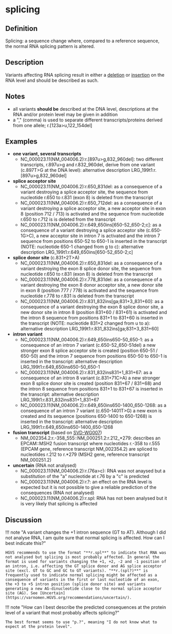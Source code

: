 # splicing

## Definition

Splicing: a sequence change where, compared to a reference sequence, the normal RNA splicing pattern is altered.

## Description

Variants affecting RNA splicing result in either a [deletion](./deletion.md) or [insertion](./insertion.md) on the RNA level and should be described as such.

## Notes

- all variants **should be** described at the DNA level, descriptions at the RNA and/or protein level may be given in addition
- a "," (comma) is used to separate different transcripts/proteins derived from one allele; r.[123a>u,122_154del]

## Examples

- **one variant, several transcripts**
  - NC_000023.11(NM_004006.2):r.[897u>g,832_960del]: two different transcripts, r.897u>g and r.832_960del, derive from one variant (c.897T>G at the DNA level): alternative description LRG_199t1:r.[897u>g,832_960del]
- **splice acceptor site**
  - NC_000023.11(NM_004006.2):r.650_831del: as a consequence of a variant destroying a splice acceptor site, the sequence from nucleotide r.650 to r.831 (exon 8) is deleted from the transcript
  - NC_000023.11(NM_004006.2):r.650_712del: as a consequence of a variant destroying a splice acceptor site, a new acceptor site in exon 8 (position 712 / 713) is activated and the sequence from nucleotide r.650 to r.712 is is deleted from the transcript
  - NC_000023.11(NM_004006.2):r.649_650ins[650-52\_650-2;c]: as a consequence of a variant destroying a splice acceptor site (c.650-1G>C), a new acceptor site in intron 7 is activated and the intron 7 sequence from positions 650-52 to 650-1 is inserted in the transcript (NOTE: nucleotide 650-1 changed from g to c): alternative description LRG_199t1:r.649_650ins[650-52\_650-2;c]
- **splice donor site** (c.831+2T>A)
  - NC_000023.11(NM_004006.2):r.650_831del: as a consequence of a variant destroying the exon 8 splice donor site, the sequence from nucleotide r.650 to r.831 (exon 8) is deleted from the transcript
  - NC_000023.11(NM_004006.2):r.778_831del: as a consequence of a variant destroying the exon 8 donor acceptor site, a new donor site in exon 8 (position 777 / 778) is activated and the sequence from nucleotide r.778 to r.831 is deleted from the transcript
  - NC_000023.11(NM_004006.2):r.831_832ins[ga;831+3\_831+60]: as a consequence of a variant destroying the exon 8 splice donor site, a new donor site in intron 8 (position 831+60 / 831+61) is activated and the intron 8 sequence from positions 831+1 to 831+60 is inserted in the transcript (NOTE: nucleotide 831+2 changed from u to a): alternative description LRG_199t1:r.831_832ins[ga;831+3\_831+60]
- **intron variant**
  - NC_000023.11(NM_004006.2):r.649_650ins650-50_650-1: as a consequence of an intron 7 variant (c.650-52_650-51del) a new stronger exon 8 splice acceptor site is created (position 650-51 / 650-50) and the intron 7 sequence from positions 650-50 to 650-1 is inserted in the transcript: alternative description LRG_199t1:r.649_650ins650-50_650-1
  - NC_000023.11(NM_004006.2):r.831_832ins831+1_831+67: as a consequence of an intron 8 variant (c.831+71C>A) a new stronger exon 8 splice donor site is created (position 831+67 / 831+68) and the intron 8 sequence from positions 831+1 to 831+67 is inserted in the transcript: alternative description LRG_199t1:r.831_832ins831+1_831+67
  - NC_000023.11(NM_004006.2):r.649_650ins650-1400_650-1268: as a consequence of an intron 7 variant (c.650-1401T>G) a new exon is created and its sequence (positions 650-1400 to 650-1268) is inserted in the transcript: alternative description LRG_199t1:r.649_650ins650-1400_650-1268
- **fusion transcript** (based on [SVD-WG007](../../consultation/SVD-WG007.md))
  - NM_002354.2:r.-358_555::NM_000251.2:r.212\_\*279: describes an EPCAM::MSH2 fusion transcript where nucleotides r.-358 to r.555 (EPCAM gene, reference transcript NM_002354.2) are spliced to nucleotides r.212 to r.\*279 (MSH2 gene, reference transcript NM_000251.2)
- **uncertain** (RNA not analysed)
  - NC_000023.11(NM_004006.2):r.(76a>c): RNA was not anaysed but a substitution of the "a" nucleotide at r.76 by a "c" is predicted
  - NC_000023.11(NM_004006.2):r.?: an effect on the RNA level is expected but it is not possible to give a reliable prediction of the consequences (RNA not analysed)
  - NC_000023.11(NM_004006.2):r.spl: RNA has not been analysed but it is very likely that splicing is affected

## Discussion

!!! note "A variant changes the +1 intron sequence (GT to AT). Although I did not analyse RNA, I am quite sure that normal splicing is affected. How can I best indicate this?"

    HGVS recommends to use the format "**r.spl**" to indicate that RNA was not analysed but splicing is most probably affected. In general the format is used for variants changing the +1, +2, -2 and -1 position of an intron, i.e. affecting the GT splice donor and AG splice acceptor site (excl. GT to GC and GC to GT variants). "**r.(spl?)**" is frequently used to indicate normal splicing might be affected as a consequence of variants in the first or last nucleotide of an exon, the +3 to +5 intron position (splice donor site) and variants generating a new AG-dinucleotide close to the normal splice acceptor site (AG). See [Uncertain](https://varnomen.HGVS.org/recommendations/uncertain/).

!!! note "How can I best describe the predicted consequences at the protein level of a variant that most probably affects splicing?"

    The best format seems to use "p.?", meaning "I do not know what to expect at the protein level".
